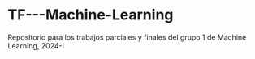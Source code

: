 # TF---Machine-Learning
Repositorio para los trabajos parciales y finales del grupo 1 de Machine Learning, 2024-I
